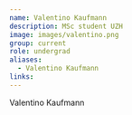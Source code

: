 ```yaml
---
name: Valentino Kaufmann
description: MSc student UZH
image: images/valentino.png
group: current
role: undergrad
aliases:
  - Valentino Kaufmann
links:
---
```


Valentino Kaufmann